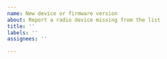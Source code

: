 ```yaml
---
name: New device or firmware version
about: Report a radio device missing from the list
title: ''
labels: ''
assignees: ''

---
```

